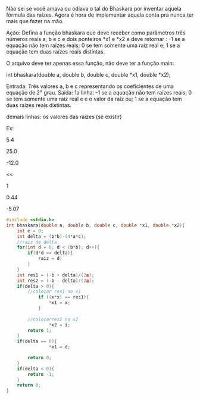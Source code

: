 Não sei se você amava ou odiava o tal do Bhaskara por inventar aquela fórmula das 
raízes.  Agora é hora de implementar aquela conta pra nunca ter mais que fazer na 
mão.

Ação: Defina a função bhaskara que deve receber como parâmetros três números reais a, b e c e dois ponteiros *x1 e *x2 e deve retornar : -1 se a equação não tem raízes reais; 0 se tem somente uma raiz real e; 1 se a equação tem duas raízes reais distintas.

O arquivo deve ter apenas essa função, não deve ter a função main:

int bhaskara(double a, double b, double c, double *x1, double *x2);

Entrada: Três valores a, b e c representando os coeficientes de uma equação de 2° grau.
Saída: 1a linha: -1 se a equação não tem raízes reais; 0 se tem somente uma raiz real 
e e o valor da raíz ou; 1 se a equação tem duas raízes reais distintas.

demais linhas: os valores das raízes (se existir)

Ex:
>>

5.4

25.0

-12.0

<<

1

0.44

-5.07

``` c
#include <stdio.h>
int bhaskara(double a, double b, double c, double *x1, double *x2){
    int e = 0;
    int delta = (b*b)-(4*a*c);
    //raiz de delta
    for(int d = 0; d < (b*b); d++){
        if(d*d == delta){
            raiz = d;
        }
    }
    int res1 = (-b + delta)/(2a);
    int res2 = (-b - delta)/(2a);
    if(delta > 0){
        //colocar res1 no x1
            if ((x*x) == res1){
                *x1 = x;
            } 
        
        //colocarres2 no x2
                *x2 = i;
        return 1;
    }
    if(delta == 0){
                *x1 = d;

        return 0;
    }
    if(delta < 0){
        return -1;
    }
    return 0;
}
```
